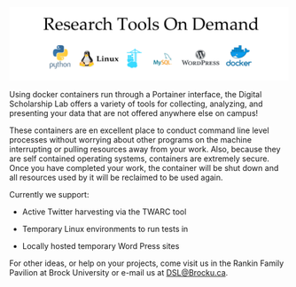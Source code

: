 ![Research Tools On Demand][title]

Using docker containers run through a Portainer interface, the Digital Scholarship Lab offers a variety of tools for collecting, analyzing, and presenting your data that are not offered anywhere else on campus!

These containers are en excellent place to conduct command line level processes without worrying about other programs on the machine interrupting or pulling resources away from your work.  Also, because they are self contained operating systems, containers are extremely secure.  Once you have completed your work, the container will be shut down and all resources used by it will be reclaimed to be used again.

Currently we support:

- Active Twitter harvesting via the TWARC tool

- Temporary Linux environments to run tests in

- Locally hosted temporary Word Press sites

For other ideas, or help on your projects, come visit us in the Rankin Family Pavilion at Brock University or e-mail us at DSL@Brocku.ca.








[title]: RTOD.png
